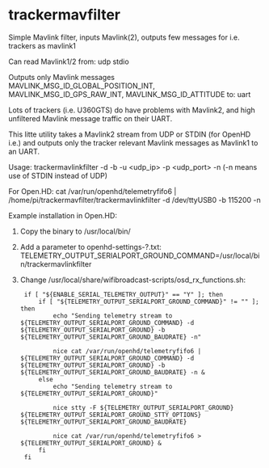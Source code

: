 # trackermavfilter
 Simple Mavlink filter, inputs Mavlink(2), outputs few messages for i.e. trackers as mavlink1
 
 Can read Mavlink1/2 from:
  udp
  stdio
  
 Outputs only Mavlink messages MAVLINK_MSG_ID_GLOBAL_POSITION_INT, MAVLINK_MSG_ID_GPS_RAW_INT, MAVLINK_MSG_ID_ATTITUDE to:
  uart

Lots of trackers (i.e. U360GTS) do have problems with Mavlink2, and high unfiltered Mavlink message traffic on their UART. 

This litte utility takes a Mavlink2 stream from UDP or STDIN (for OpenHD i.e.) and outputs only the tracker relevant Mavlink messages as Mavlink1 to an UART.

Usage: trackermavlinkfilter -d <devicename> -b <baudrate> -u <udp_ip> -p <udp_port> -n (-n means use of STDIN instead of UDP)
 
For Open.HD: cat /var/run/openhd/telemetryfifo6 |  /home/pi/trackermavfilter/trackermavlinkfilter -d /dev/ttyUSB0 -b 115200 -n


Example installation in Open.HD:

1. Copy the binary to /usr/local/bin/

2. Add a parameter to openhd-settings-?.txt:
TELEMETRY_OUTPUT_SERIALPORT_GROUND_COMMAND=/usr/local/bin/trackermavlinkfilter

3. Change /usr/local/share/wifibroadcast-scripts/osd_rx_functions.sh:

        if [ "${ENABLE_SERIAL_TELEMETRY_OUTPUT}" == "Y" ]; then
            if [ "${TELEMETRY_OUTPUT_SERIALPORT_GROUND_COMMAND}" != "" ]; then
                echo "Sending telemetry stream to ${TELEMETRY_OUTPUT_SERIALPORT_GROUND_COMMAND} -d ${TELEMETRY_OUTPUT_SERIALPORT_GROUND} -b ${TELEMETRY_OUTPUT_SERIALPORT_GROUND_BAUDRATE} -n"

                nice cat /var/run/openhd/telemetryfifo6 | ${TELEMETRY_OUTPUT_SERIALPORT_GROUND_COMMAND} -d ${TELEMETRY_OUTPUT_SERIALPORT_GROUND} -b ${TELEMETRY_OUTPUT_SERIALPORT_GROUND_BAUDRATE} -n &
            else
                echo "Sending telemetry stream to ${TELEMETRY_OUTPUT_SERIALPORT_GROUND}"
        
                nice stty -F ${TELEMETRY_OUTPUT_SERIALPORT_GROUND} ${TELEMETRY_OUTPUT_SERIALPORT_GROUND_STTY_OPTIONS} ${TELEMETRY_OUTPUT_SERIALPORT_GROUND_BAUDRATE}
        
                nice cat /var/run/openhd/telemetryfifo6 > ${TELEMETRY_OUTPUT_SERIALPORT_GROUND} &
            fi
        fi
